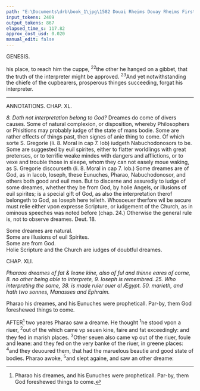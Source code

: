 ```yaml
---
path: "E:\Documents\drb\book_1\jpg\1582 Douai Rheims Douay Rheims First Edition  1 of 3 1609 Old Testament.pdf-144.jpg"
input_tokens: 2409
output_tokens: 867
elapsed_time_s: 117.82
approx_cost_usd: 0.020
manual_edit: false
---
```

GENESIS.

his place, to reach him the cuppe, <sup>22</sup>the other he hanged on a gibbet, that the truth of the interpreter might be approved. <sup>23</sup>And yet notwithstanding the chiefe of the cupbearers, prosperous thinges succeeding, forgat his interpreter.

---

ANNOTATIONS.
CHAP. XL.

*8. Doth not interpretation belong to God?* Dreames do come of divers causes. Some of natural complexion, or disposition, whereby Philosophers or Phisitions may probably iudge of the state of mans bodie. Some are rather effects of things past, then signes of anie thing to come. Of which sorte S. Gregorie (li. 8. Moral in cap 7. Iob) iudgeth Nabuchodonosors to be. Some are suggested by euil spirites, either to flatter worldlings with great pretenses, or to terrifie weake mindes with dangers and afflictions, or to vexe and trouble those in sleepe, whom they can not easely moue waking, as S. Gregorie discourseth (li. 8. Moral in cap 7. Iob.) Some dreames are of God, as in Iacob, Ioseph, these Eunuches, Pharao, Nabuchodonosor, and others both good and euil men. But to discerne and assuredly to iudge of some dreames, whether they be from God, by holie Angels, or illusions of euil spirites; is a special gift of God, as also the interpretation therof belongeth to God, as Ioseph here telleth. Whosoeuer therfore wil be secure must relie either vpon expresse Scripture, or iudgement of the Church, as in ominous speeches was noted before (chap. 24.) Otherwise the general rule is, not to observe dreames. Deut. 18.

<aside>Some dreames are natural.</aside>

<aside>Some are illusions of euil Spirites.</aside>

<aside>Some are from God.</aside>

<aside>Holie Scripture and the Church are iudges of doubtful dreames.</aside>

CHAP. XLI.

*Pharaos dreames of fat & leane kine, also of ful and thinne eares of corne, 8. no other being able to interprete, 9. Ioseph is remembred. 25. Who interpreting the same, 38. is made ruler ouer al Ægypt. 50. marieth, and hath two sonnes, Manasses and Ephraim.*

<aside>Pharao his dreames, and his Eunuches were propheticall. Par-by, them God foreshewed things to come.</aside>

AFTER[^1] two yeares Pharao saw a dreame. He thought <sup>1</sup>he stood vpon a riuer, <sup>2</sup>out of the which came vp seuen kine, faire and fat exceedingly: and they fed in marish places. <sup>3</sup>Other seuen also came vp out of the riuer, foule and leane: and they fed on the very banke of the riuer, in greene places: <sup>4</sup>and they deuoured them, that had the maruelous beautie and good state of bodies. Pharao awoke, <sup>5</sup>and slept againe, and saw an other dreame:

[^1]: Pharao his dreames, and his Eunuches were propheticall. Par-by, them God foreshewed things to come.